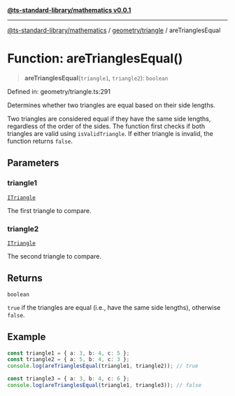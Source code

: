 [**@ts-standard-library/mathematics v0.0.1**](../../../README.md)

***

[@ts-standard-library/mathematics](../../../README.md) / [geometry/triangle](../README.md) / areTrianglesEqual

# Function: areTrianglesEqual()

> **areTrianglesEqual**(`triangle1`, `triangle2`): `boolean`

Defined in: geometry/triangle.ts:291

Determines whether two triangles are equal based on their side lengths.

Two triangles are considered equal if they have the same side lengths,
regardless of the order of the sides. The function first checks if both
triangles are valid using `isValidTriangle`. If either triangle is invalid,
the function returns `false`.

## Parameters

### triangle1

[`ITriangle`](../interfaces/ITriangle.md)

The first triangle to compare.

### triangle2

[`ITriangle`](../interfaces/ITriangle.md)

The second triangle to compare.

## Returns

`boolean`

`true` if the triangles are equal (i.e., have the same side lengths), otherwise `false`.

## Example

```typescript
const triangle1 = { a: 3, b: 4, c: 5 };
const triangle2 = { a: 5, b: 4, c: 3 };
console.log(areTrianglesEqual(triangle1, triangle2)); // true

const triangle3 = { a: 3, b: 4, c: 6 };
console.log(areTrianglesEqual(triangle1, triangle3)); // false
```
